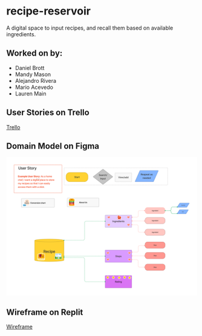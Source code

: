 # recipe-reservoir
A digital space to input recipes, and recall them based on available ingredients.

## Worked on by:
- Daniel Brott
- Mandy Mason
- Alejandro Rivera
- Mario Acevedo
- Lauren Main

## User Stories on Trello
[Trello](https://trello.com/b/vDbVl64i/toonts)

## Domain Model on Figma

![Domain Model](img/recipe-reservoir1.png)

## Wireframe on Replit

[Wireframe](https://replit.com/@MandyMason/Recipe-Reservoir#whiteboard.draw)

